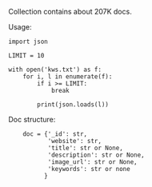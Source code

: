 Collection contains about 207K docs.

Usage:

```
import json

LIMIT = 10

with open('kws.txt') as f:
    for i, l in enumerate(f):
        if i >= LIMIT:
            break

        print(json.loads(l))
```

Doc structure:

```
    doc = {'_id': str,
           'website': str,
           'title': str or None,
           'description': str or None,
           'image_url': str or None,
           'keywords': str or none
          }
    
```
